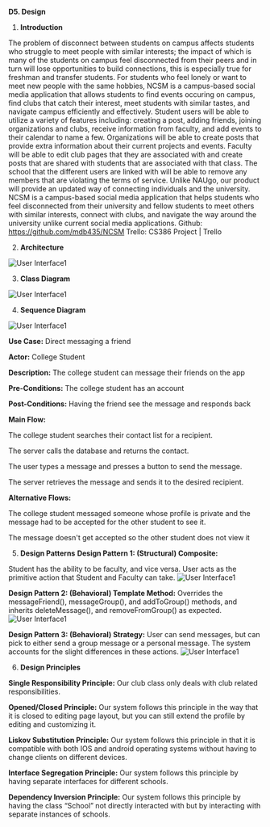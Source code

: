 **D5. Design**


1. **Introduction**


The problem of disconnect between students on campus affects students who struggle to meet people with similar interests; the impact of which is many of the students on campus feel disconnected from their peers and in turn will lose opportunities to build connections, this is especially true for freshman and transfer students. For students who feel lonely or want to meet new people with the same hobbies, NCSM is a campus-based social media application that allows students to find events occuring on campus, find clubs that catch their interest, meet students with similar tastes, and navigate campus efficiently and effectively. Student users will be able to utilize a variety of features including: creating a post, adding friends, joining organizations and clubs, receive information from faculty, and add events to their calendar to name a few. Organizations will be able to create posts that provide extra information about their current projects and events. Faculty will be able to edit club pages that they are associated with and create posts that are shared with students that are associated with that class. The school that the different users are linked with will be able to remove any members that are violating the terms of service. Unlike NAUgo, our product will provide an updated way of connecting individuals and the university. NCSM is a campus-based social media application that helps students who feel disconnected from their university and fellow students to meet others with similar interests, connect with clubs, and navigate the way around the university unlike current social media applications.
Github: https://github.com/mdb435/NCSM
Trello:  CS386 Project | Trello


2. **Architecture**

![User Interface1](architectureDiagramD5.jpg)




3. **Class Diagram**


![User Interface1](classDiagramD5.png)



4. **Sequence Diagram**

![User Interface1](sequenceDiagramD5.png)

**Use Case:** Direct messaging a friend

**Actor:** College Student

**Description:** The college student can message their friends on the app

**Pre-Conditions:** The college student has an account

**Post-Conditions:** Having the friend see the message and responds back

**Main Flow:**

The college student searches their contact list for a recipient.

The server calls the database and returns the contact.

The user types a message and presses a button to send the message.

The server retrieves the message and sends it to the desired recipient.

**Alternative Flows:**

The college student messaged someone whose profile is private and the message had to be accepted for the other student to see it.

The message doesn't get accepted so the other student does not view it



5. **Design Patterns**
**Design Pattern 1: (Structural) Composite:**

Student has the ability to be faculty, and vice versa. User acts as the primitive action that Student and Faculty can take.
![User Interface1](compositeDesignPattern.png)

**Design Pattern 2: (Behavioral) Template Method:** 
Overrides the messageFriend(), messageGroup(), and addToGroup() methods, and inherits deleteMessage(), and removeFromGroup() as expected.
![User Interface1](templatemethod_design_pattern.png)

**Design Pattern 3: (Behavioral) Strategy:** User can send messages, but can pick to either send a group message or a personal message. The system accounts for the slight differences in these actions.
![User Interface1](strategy_design_pattern.png)




6. **Design Principles**

**Single Responsibility Principle:** Our club class only deals with club related responsibilities.

**Opened/Closed Principle:** Our system follows this principle in the way that it is closed to editing page layout, but you can still extend the profile by editing and customizing it.

**Liskov Substitution Principle:** Our system follows this principle in that it is compatible with both IOS and android operating systems without having to change clients on different devices.

**Interface Segregation Principle:** Our system follows this principle by having separate interfaces for different schools.

**Dependency Inversion Principle:** Our system follows this principle by having the class “School” not directly interacted with but by interacting with separate instances of schools.
